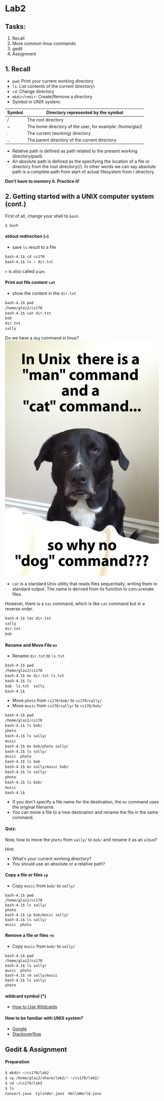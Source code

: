 # Lab2

## Tasks:

1. Recall
2. More common linux commands
3. gedit
4. Assignment

## 1. Recall

- `pwd`: Print your current working directory 
- `ls`: List contents of the current directory\
- `cd`: Change directory
- `mkdir`/`rmdir`: Create/Remove a directory
- Symbol in UNIX system:

Symbol|Directory represented by the symbol
---|---
/ | The root directory
~ | The home directory of the user, for example: /home/glai2 
. | The current (working) directory
.. | The parent directory of the current directory
- Relative path is defined as path related to the present working directory(pwd).
- An absolute path is defined as the specifying the location of a file or directory from the root directory(/). In other words we can say absolute path is a complete path from start of actual filesystem from / directory.

**Don't have to memory it. Practice it!**

## 2. Getting started with a UNIX computer system (cont.)

First of all, change your shell to `bash`.
```
$ bash
```

#### stdout redirection (`>`)

- save `ls` result to a file
```sh
bash-4.1$ cd cs170
bash-4.1$ ls > dir.txt
```

`>` is also called `pipe`. 

#### Print out file content `cat`

- show the content in the `dir.txt`

```sh
bash-4.1$ pwd
/home/glai2/cs170
bash-4.1$ cat dir.txt
bob
dir.txt
sally
```

Do we have a `dog` command in linux?
![dog](lab2/dog.jpg "dog")

- `cat` is a standard Unix utility that reads files sequentially, writing them to standard output. The name is derived from its function to con`cat`enate files.

However, there is a `tac` command, which is like `cat` command but in a reverse order. 

```sh
bash-4.1$ tac dir.txt
sally
dir.txt
bob
```

#### Rename and Move File `mv`

- Rename `dir.txt` to `ls.txt`

```sh
bash-4.1$ pwd
/home/glai2/cs170
bash-4.1$ mv dir.txt ls.txt
bash-4.1$ ls
bob  ls.txt  sally
bash-4.1$
```

- Move `photo` from `cs170/bob/` to `cs170/sally/`
- Move `music` from `cs170/sally/` to `cs170/bob/`

```sh
bash-4.1$ pwd
/home/glai2/cs170
bash-4.1$ ls bob/
photo
bash-4.1$ ls sally/
music
bash-4.1$ mv bob/photo sally/
bash-4.1$ ls sally/
music  photo
bash-4.1$ ls bob
bash-4.1$ mv sally/music bob/
bash-4.1$ ls sally/
photo
bash-4.1$ ls bob/
music
bash-4.1$
```

- If you don't specify a file name for the destination, the `mv` command uses the original filename. 
- You can move a file to a new destination and rename the file in the same command. 

#### Quiz: 

Now, how to move the `photo` from `sally/` to `bob/` and rename it as an `album`? 

Hint:
- What's your current working directory? 
- You should use an absolute or a relative path? 

#### Copy a file or files `cp`

- Copy `music` from `bob/` to `sally/`

```
bash-4.1$ pwd
/home/glai2/cs170
bash-4.1$ ls sally/
photo
bash-4.1$ cp bob/music sally/
bash-4.1$ ls sally/
music  photo
```

#### Remove a file or files `rm`

- Copy `music` from `bob/` to `sally/`

```
bash-4.1$ pwd
/home/glai2/cs170
bash-4.1$ ls sally/
music  photo
bash-4.1$ rm sally/music
bash-4.1$ ls sally/
photo
```

#### wildcard symbol (*)

- [How to Use Wildcards](http://www.linfo.org/wildcard.html)

#### How to be familiar with UNIX system?

- [Google](https://google.com)
- [Stackoverflow](https://stackoverflow.com/)

## Gedit & Assignment 

#### Preparation

```sh
$ mkdir ~/cs170/lab2
$ cp /home/glai2/share/lab2/* ~/cs170/lab2/
$ cd ~/cs170/lab2
$ ls
Convert.java  Cylinder.java  HelloWorld.java
```
